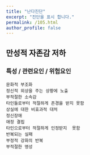 ```yaml
---
title: "난다진단"
excerpt: "진단을 표시 합니다."
permalink: /105.html
author_profile: false
---
```

## 만성적 자존감 저하



### 특성 / 관련요인 / 위험요인

>   

    문화적 부조화
    정신적 외상을 주는 상황에 노출
    부적절한 소속감
    타인들로부터 적절하게 존경을 받지 못함
    상실에 대한 비효과적 대처
    정신장애
    애정 결핍
    타인으로부터 적절하게 인정받지  못함
    반복되는 실패
    부정적 강화의 반복
    부적절한 영성
